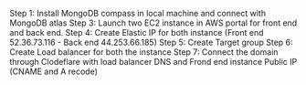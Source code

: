 Step 1: Install MongoDB compass in local machine and connect with MongoDB atlas
Step 3: Launch two EC2 instance in AWS portal for front end and back end.
Step 4: Create Elastic IP for both instance (Front end 52.36.73.116 - Back end 44.253.66.185)
Step 5: Create Target group
Step 6: Create Load balancer for both the instance 
Step 7: Connect the domain through Clodeflare with load balancer DNS and Frond end instance Public IP (CNAME and A recode)
